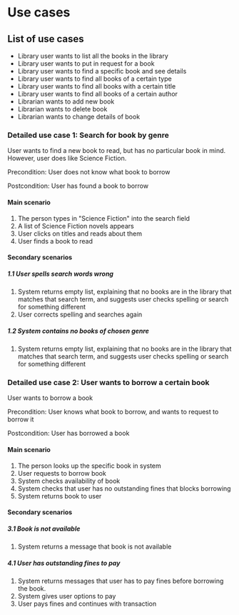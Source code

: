 # Use cases

## List of use cases
* Library user wants to list all the books in the library
* Library user wants to put in request for a book
* Library user wants to find a specific book and see details
* Library user wants to find all books of a certain type
* Library user wants to find all books with a certain title
* Library user wants to find all books of a certain author
* Librarian wants to add new book
* Librarian wants to delete book
* Librarian wants to change details of book


### Detailed use case 1: Search for book by genre

User wants to find a new book to read, but has no particular book in mind. However, user does like Science Fiction.

Precondition: User does not know what book to borrow

Postcondition: User has found a book to borrow

#### Main scenario
1. The person types in "Science Fiction" into the search field
2. A list of Science Fiction novels appears
3. User clicks on titles and reads about them
4. User finds a book to read

#### Secondary scenarios
##### 1.1 User spells search words wrong
1. System returns empty list, explaining that no books are in the library that matches that search term, and suggests user checks spelling or search for something different
2. User corrects spelling and searches again
##### 1.2 System contains no books of chosen genre
1. System returns empty list, explaining that no books are in the library that matches that search term, and suggests user checks spelling or search for something different


### Detailed use case 2: User wants to borrow a certain book

User wants to borrow a book

Precondition: User knows what book to borrow, and wants to request to borrow it

Postcondition: User has borrowed a book

#### Main scenario
1. The person looks up the specific book in system
2. User requests to borrow book
3. System checks availability of book
4. System checks that user has no outstanding fines that blocks borrowing
5. System returns book to user

#### Secondary scenarios
##### 3.1 Book is not available
1. System returns a message that book is not available
##### 4.1 User has outstanding fines to pay
1. System returns messages that user has to pay fines before borrowing the book.
2. System gives user options to pay
3. User pays fines and continues with transaction
 
